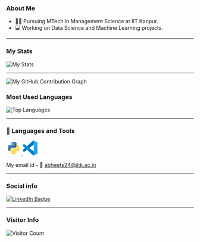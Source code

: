 ### About Me

- 👨‍💻 Pursuing MTech in Management Science at IIT Kanpur.
- 💻 Working on Data Science and Machine Learning projects.

---

### My Stats
![My Stats](https://github-readme-stats.vercel.app/api?username=Abheet-Sonke&show_icons=true&theme=dark)

---

![My GitHub Contribution Graph](https://github-contributions-graph.vercel.app/api?username=Abheet-Sonke&theme=dark)


### Most Used Languages

![Top Languages](https://github-readme-stats.vercel.app/api/top-langs/?username=Abheet-Sonke&layout=compact&theme=dark)

---

### 🔨 Languages and Tools

<p>
  <a href="https://www.python.org" target="_blank" rel="noreferrer">
    <img src="https://raw.githubusercontent.com/devicons/devicon/master/icons/python/python-original.svg" alt="python" width="40" height="40"/>
  </a>
  <a href="https://code.visualstudio.com/" target="_blank" rel="noreferrer">
    <img src="https://raw.githubusercontent.com/devicons/devicon/master/icons/vscode/vscode-original.svg" alt="vscode" width="40" height="40"/>
  </a>
</p>

<p>
  My email id - 📧 <a href="mailto:abheets24@iitk.ac.in">abheets24@iitk.ac.in</a>
</p>

---

### Social info

<a href="https://www.linkedin.com/in/abheet-sonker-0a433a18b/" target="_blank" rel="noreferrer">
  <img src="https://img.shields.io/badge/-LinkedIn-0077B5?style=for-the-badge&logo=linkedin&logoColor=white" alt="LinkedIn Badge"/>
</a>

---

### Visitor Info

![Visitor Count](https://visitor-badge.la/badge?page_id=Abheet-Sonker)
